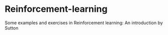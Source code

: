 # Reinforcement-learning
Some examples and exercises in Reinforcement learning: An introduction by Sutton
